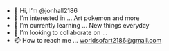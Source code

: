 - 👋 Hi, I’m @jonhall2186
- 👀 I’m interested in ... Art pokemon and more
- 🌱 I’m currently learning ... New things everyday
- 💞️ I’m looking to collaborate on ...
- 📫 How to reach me ... worldsofart2186@gmail.com

<!---
jonhall2186/jonhall2186 is a ✨ special ✨ repository because its `README.md` (this file) appears on your GitHub profile.
You can click the Preview link to take a look at your changes.
--->
